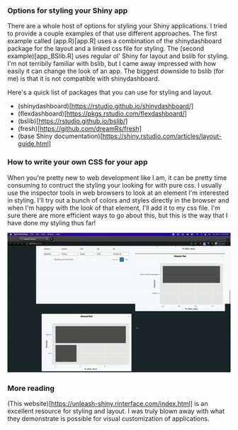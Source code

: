 ### Options for styling your Shiny app

There are a whole host of options for styling your Shiny applications. I tried to provide a couple examples of that use different approaches. The first example called (app.R)[app.R] uses a combination of the shinydashboard package for the layout and a linked css file for styling. The (second example)[app_BSlib.R] uses regular ol' Shiny for layout and bslib for styling. I'm not terribily familiar with bslib, but I came away impressed with how easily it can change the look of an app. The biggest downside to bslib (for me) is that it is not compatible with shinydashboard.

Here's a quick list of packages that you can use for styling and layout.

- (shinydashboard)[https://rstudio.github.io/shinydashboard/]
- (flexdashboard)[https://pkgs.rstudio.com/flexdashboard/]
- (bslib)[https://rstudio.github.io/bslib/]
- (fresh)[https://github.com/dreamRs/fresh]
- (base Shiny documentation)[https://shiny.rstudio.com/articles/layout-guide.html]

### How to write your own CSS for your app
When you're pretty new to web development like I am, it can be pretty time consuming to contruct the styling your looking for with pure css. I usually use the inspector tools in web browsers to look at an element I'm interested in styling. I'll try out a bunch of colors and styles directly in the browser and when I'm happy with the look of that element, I'll add it to my css file. I'm sure there are more efficient ways to go about this, but this is the way that I have done my styling thus far!

![There was a gif here. Oops.](images/inspector_ex.gif)

### More reading

(This website)[https://unleash-shiny.rinterface.com/index.html] is an excellent resource for styling and layout. I was truly blown away with what they demonstrate is possible for visual customization of applications. 
